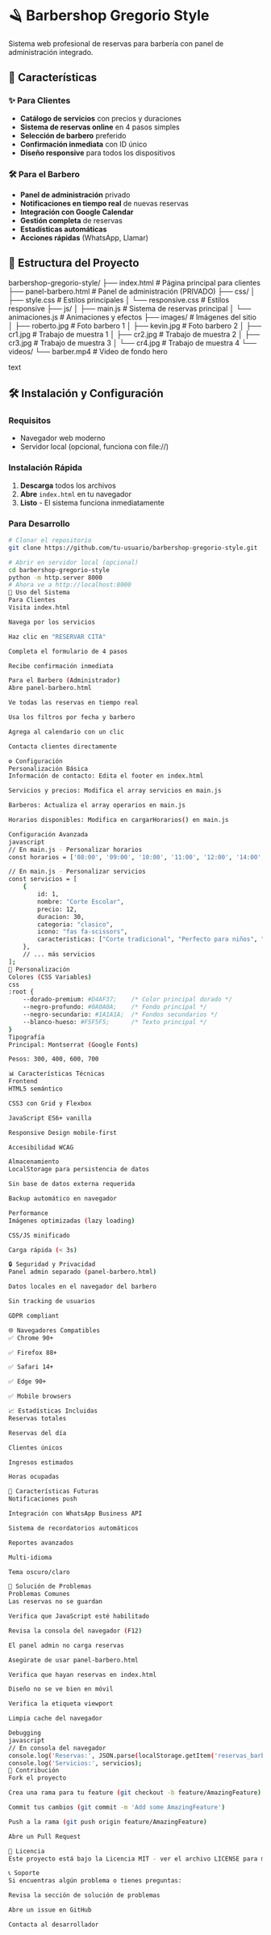 # 🪒 Barbershop Gregorio Style

Sistema web profesional de reservas para barbería con panel de administración integrado.

## 🚀 Características

### ✨ Para Clientes
- **Catálogo de servicios** con precios y duraciones
- **Sistema de reservas online** en 4 pasos simples
- **Selección de barbero** preferido
- **Confirmación inmediata** con ID único
- **Diseño responsive** para todos los dispositivos

### 🛠️ Para el Barbero
- **Panel de administración** privado
- **Notificaciones en tiempo real** de nuevas reservas
- **Integración con Google Calendar**
- **Gestión completa** de reservas
- **Estadísticas automáticas**
- **Acciones rápidas** (WhatsApp, Llamar)

## 📁 Estructura del Proyecto
barbershop-gregorio-style/
├── index.html # Página principal para clientes
├── panel-barbero.html # Panel de administración (PRIVADO)
├── css/
│ ├── style.css # Estilos principales
│ └── responsive.css # Estilos responsive
├── js/
│ ├── main.js # Sistema de reservas principal
│ └── animaciones.js # Animaciones y efectos
├── images/ # Imágenes del sitio
│ ├── roberto.jpg # Foto barbero 1
│ ├── kevin.jpg # Foto barbero 2
│ ├── cr1.jpg # Trabajo de muestra 1
│ ├── cr2.jpg # Trabajo de muestra 2
│ ├── cr3.jpg # Trabajo de muestra 3
│ └── cr4.jpg # Trabajo de muestra 4
└── videos/
└── barber.mp4 # Video de fondo hero

text

## 🛠️ Instalación y Configuración

### Requisitos
- Navegador web moderno
- Servidor local (opcional, funciona con file://)

### Instalación Rápida
1. **Descarga** todos los archivos
2. **Abre** `index.html` en tu navegador
3. **Listo** - El sistema funciona inmediatamente

### Para Desarrollo
```bash
# Clonar el repositorio
git clone https://github.com/tu-usuario/barbershop-gregorio-style.git

# Abrir en servidor local (opcional)
cd barbershop-gregorio-style
python -m http.server 8000
# Ahora ve a http://localhost:8000
📱 Uso del Sistema
Para Clientes
Visita index.html

Navega por los servicios

Haz clic en "RESERVAR CITA"

Completa el formulario de 4 pasos

Recibe confirmación inmediata

Para el Barbero (Administrador)
Abre panel-barbero.html

Ve todas las reservas en tiempo real

Usa los filtros por fecha y barbero

Agrega al calendario con un clic

Contacta clientes directamente

⚙️ Configuración
Personalización Básica
Información de contacto: Edita el footer en index.html

Servicios y precios: Modifica el array servicios en main.js

Barberos: Actualiza el array operarios en main.js

Horarios disponibles: Modifica en cargarHorarios() en main.js

Configuración Avanzada
javascript
// En main.js - Personalizar horarios
const horarios = ['08:00', '09:00', '10:00', '11:00', '12:00', '14:00', '15:00', '16:00', '17:00', '18:00', '19:00'];

// En main.js - Personalizar servicios
const servicios = [
    {
        id: 1,
        nombre: "Corte Escolar",
        precio: 12,
        duracion: 30,
        categoria: "clasico",
        icono: "fas fa-scissors",
        caracteristicas: ["Corte tradicional", "Perfecto para niños", "Líneas definidas"]
    },
    // ... más servicios
];
🎨 Personalización
Colores (CSS Variables)
css
:root {
    --dorado-premium: #D4AF37;    /* Color principal dorado */
    --negro-profundo: #0A0A0A;    /* Fondo principal */
    --negro-secundario: #1A1A1A;  /* Fondos secundarios */
    --blanco-hueso: #F5F5F5;      /* Texto principal */
}
Tipografía
Principal: Montserrat (Google Fonts)

Pesos: 300, 400, 600, 700

📊 Características Técnicas
Frontend
HTML5 semántico

CSS3 con Grid y Flexbox

JavaScript ES6+ vanilla

Responsive Design mobile-first

Accesibilidad WCAG

Almacenamiento
LocalStorage para persistencia de datos

Sin base de datos externa requerida

Backup automático en navegador

Performance
Imágenes optimizadas (lazy loading)

CSS/JS minificado

Carga rápida (< 3s)

🔒 Seguridad y Privacidad
Panel admin separado (panel-barbero.html)

Datos locales en el navegador del barbero

Sin tracking de usuarios

GDPR compliant

🌐 Navegadores Compatibles
✅ Chrome 90+

✅ Firefox 88+

✅ Safari 14+

✅ Edge 90+

✅ Mobile browsers

📈 Estadísticas Incluidas
Reservas totales

Reservas del día

Clientes únicos

Ingresos estimados

Horas ocupadas

🚀 Características Futuras
Notificaciones push

Integración con WhatsApp Business API

Sistema de recordatorios automáticos

Reportes avanzados

Multi-idioma

Tema oscuro/claro

🐛 Solución de Problemas
Problemas Comunes
Las reservas no se guardan

Verifica que JavaScript esté habilitado

Revisa la consola del navegador (F12)

El panel admin no carga reservas

Asegúrate de usar panel-barbero.html

Verifica que hayan reservas en index.html

Diseño no se ve bien en móvil

Verifica la etiqueta viewport

Limpia cache del navegador

Debugging
javascript
// En consola del navegador
console.log('Reservas:', JSON.parse(localStorage.getItem('reservas_barberia')));
console.log('Servicios:', servicios);
🤝 Contribución
Fork el proyecto

Crea una rama para tu feature (git checkout -b feature/AmazingFeature)

Commit tus cambios (git commit -m 'Add some AmazingFeature')

Push a la rama (git push origin feature/AmazingFeature)

Abre un Pull Request

📄 Licencia
Este proyecto está bajo la Licencia MIT - ver el archivo LICENSE para más detalles.

📞 Soporte
Si encuentras algún problema o tienes preguntas:

Revisa la sección de solución de problemas

Abre un issue en GitHub

Contacta al desarrollador